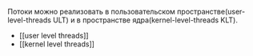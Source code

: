 Потоки можно реализовать в пользовательском пространстве(user-level-threads ULT) и в пространстве ядра(kernel-level-threads KLT).

- [[user level threads]]
- [[kernel level threads]]